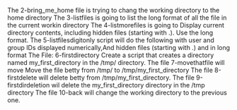 The 2-bring_me_home file is trying to chang the working directory to the home directory
The 3-listfiles is going to list the long format of all the file in the current workin directory
The 4-listmorefiles is going to Display current directory contents, including hidden files (starting with .). Use the long format.
The 5-listfilesdigitonly script will do the following with user and group IDs displayed numerically,And hidden files (starting with .) and in long format
The File: 6-firstdirectory Create a script that creates a directory named my_first_directory in the /tmp/ directory.
The file 7-movethatfile will move Move the file betty from /tmp/ to /tmp/my_first_directory
The file 8-firstdelete will delete betty from /tmp/my_first_directory.
The file 9-firstdirdeletion wil delete the my_first_directory directory in the /tmp directory
The file 10-back will change the working directory to the previous one.

